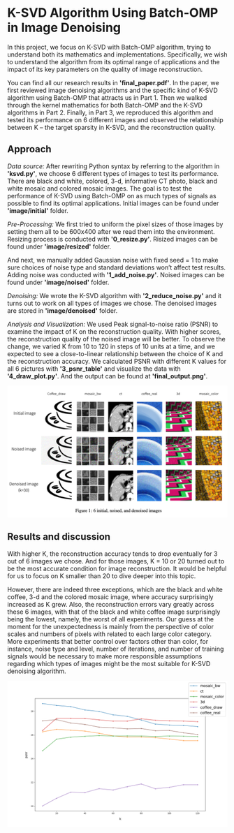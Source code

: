 # K-SVD Algorithm Using Batch-OMP in Image Denoising

In this project, we focus on K-SVD with Batch-OMP algorithm, trying to understand both its mathematics and implementations. Specifically, we wish to understand the algorithm from its optimal range of applications and the impact of its key parameters on the quality of image reconstruction. 

You can find all our research results in **'final_paper.pdf'**. In the paper, we first reviewed image denoising algorithms and the specific kind of K-SVD algorithm using Batch-OMP that attracts us in Part 1. Then we walked through the kernel mathematics for both Batch-OMP and the K-SVD algorithms in Part 2. Finally, in Part 3, we reproduced this algorithm and tested its performance on 6 different images and observed the relationship between K – the target sparsity in K-SVD, and the reconstruction quality.

## Approach
_Data source:_ 
After rewriting Python syntax by referring to the algorithm in **'ksvd.py'**, we choose 6 different types of images to test its performance. There are black and white, colored, 3-d, informative CT photo, black and white mosaic and colored mosaic images. The goal is to test the performance of K-SVD using Batch-OMP on as much types of signals as possible to find its optimal applications.
Initial images can be found under **'image/initial'** folder. 

_Pre-Processing:_
We first tried to uniform the pixel sizes of those images by setting them all to be 600x400 after we read them into the environment. Resizing process is conducted with **'0_resize.py'**. Risized images can be found under **'image/resized'** folder. 

And next, we manually added Gaussian noise with fixed seed = 1 to make sure choices of noise type and standard deviations won’t affect test results. Adding noise was conducted with **'1_add_noise.py'**. Noised images can be found under **'image/noised'** folder. 

_Denoising:_
We wrote the K-SVD algorithm with **'2_reduce_noise.py'** and it turns out to work on all types of images we chose. The denoised images are stored in **'image/denoised'** folder. 

_Analysis and Visualization:_
We used Peak signal-to-noise ratio (PSNR) to examine the impact of K on the reconstruction quality. With higher scores, the reconstruction quality of the noised image will be better. To observe the change, we varied K from 10 to 120 in steps of 10 units at a time, and we expected to see a close-to-linear relationship between the choice of K and the reconstruction accuracy. We calculated PSNR with different K values for all 6 pictures with **'3_psnr_table'** and visualize the data with **'4_draw_plot.py'**. And the output can be found at **'final_output.png'**. 

![images](https://github.com/cindyheqy/ksvd_algorithm/blob/main/final_images.png?raw=true)

## Results and discussion
With higher K, the reconstruction accuracy tends to drop eventually for 3 out of 6 images we chose. And for those images, K = 10 or 20 turned out to be the most accurate condition for image reconstruction. It would be helpful for us to focus on K smaller than 20 to dive deeper into this topic. 

However, there are indeed three exceptions, which are the black and white coffee, 3-d and the colored mosaic image, where accuracy surprisingly increased as K grew. Also, the reconstruction errors vary greatly across these 6 images, with that of the black and white coffee image surprisingly being the lowest, namely, the worst of all experiments. Our guess at the moment for the unexpectedness is mainly from the perspective of color scales and numbers of pixels with related to each large color category. More experiments that better control over factors other than color, for instance, noise type and level, number of iterations, and number of training signals would be necessary to make more responsible assumptions regarding which types of images might be the most suitable for K-SVD denoising algorithm.

![results](https://github.com/cindyheqy/ksvd_algorithm/blob/main/final_output.png?raw=true)
